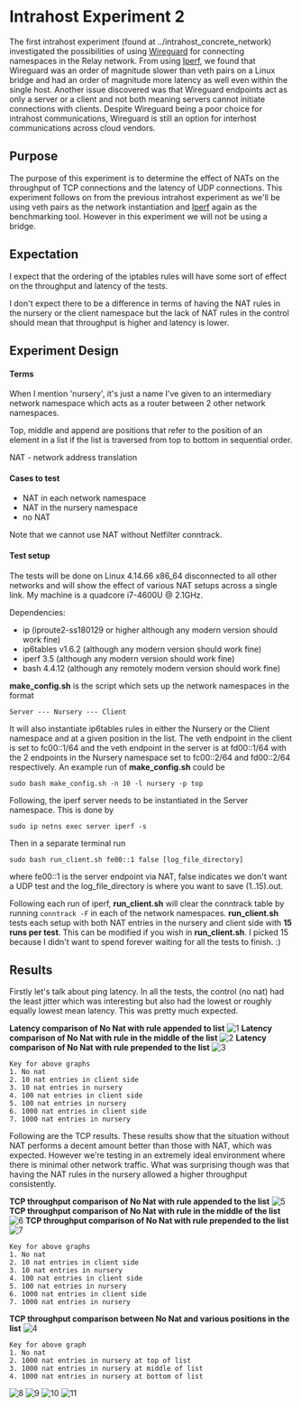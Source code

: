 # Intrahost Experiment 2

The first intrahost experiment (found at ../intrahost_concrete_network)
investigated the possibilities of using [Wireguard](https://www.wireguard.com/)
for connecting namespaces in the Relay network. From using
[Iperf](https://iperf.fr/), we found that Wireguard was an order of magnitude
slower than veth pairs on a Linux bridge and had an order of magnitude more
latency as well even within the single host. Another issue discovered was that
Wireguard endpoints act as only a server or a client and not both meaning
servers cannot initiate connections with clients. Despite Wireguard being a poor
choice for intrahost communications, Wireguard is still an option for interhost
communications across cloud vendors.

## Purpose

The purpose of this experiment is to determine the effect of NATs on the
throughput of TCP connections and the latency of UDP connections. This
experiment follows on from the previous intrahost experiment as we'll be using
veth pairs as the network instantiation and [Iperf](https://iperf.fr/) again as
the benchmarking tool. However in this experiment we will not be using a bridge.

## Expectation

I expect that the ordering of the iptables rules will have some sort of effect
on the throughput and latency of the tests.

I don't expect there to be a difference in terms of having the NAT rules in the
nursery or the client namespace but the lack of NAT rules in the control should
mean that throughput is higher and latency is lower.

## Experiment Design

#### Terms
When I mention 'nursery', it's just a name I've given to an intermediary network
namespace which acts as a router between 2 other network namespaces.

Top, middle and append are positions that refer to the position of an element in
a list if the list is traversed from top to bottom in sequential order.

NAT - network address translation

#### Cases to test

* NAT in each network namespace
* NAT in the nursery namespace
* no NAT

Note that we cannot use NAT without Netfilter conntrack.

#### Test setup

The tests will be done on Linux 4.14.66 x86_64 disconnected to all other
networks and will show the effect of various NAT setups across a single link.
My machine is a quadcore i7-4600U @ 2.1GHz.

Dependencies:
* ip (iproute2-ss180129 or higher although any modern version should work fine)
* ip6tables v1.6.2 (although any modern version should work fine)
* iperf 3.5 (although any modern version should work fine)
* bash 4.4.12 (although any remotely modern version should work fine)

__make_config.sh__ is the script which sets up the network namespaces in the
format
```
Server --- Nursery --- Client
```
It will also instantiate ip6tables rules in either the Nursery or the Client
namespace and at a given position in the list. The veth endpoint in the client
is set to fc00::1/64 and the veth endpoint in the server is at fd00::1/64 with
the 2 endpoints in the Nursery namespace set to fc00::2/64 and fd00::2/64
respectively.
An example run of __make_config.sh__ could be
```
sudo bash make_config.sh -n 10 -l nursery -p top
```

Following, the iperf server needs to be instantiated in the Server namespace.
This is done by
```
sudo ip netns exec server iperf -s
```

Then in a separate terminal run
```
sudo bash run_client.sh fe00::1 false [log_file_directory]
```
where fe00::1 is the server endpoint via NAT, false indicates we don't want a
UDP test and the log_file_directory is where you want to save (1..15).out.

Following each run of iperf, __run_client.sh__ will clear the conntrack table by
running `conntrack -F` in each of the network namespaces. __run_client.sh__
tests each setup with both NAT entries in the nursery and client side with
__15 runs per test__. This can be modified if you wish in __run_client.sh__. I
picked 15 because I didn't want to spend forever waiting for all the tests to
finish. :)

## Results

Firstly let's talk about ping latency. In all the tests, the control (no nat)
had the least jitter which was interesting but also had the lowest or roughly
equally lowest mean latency. This was pretty much expected.

__Latency comparison of No Nat with rule appended to list__
![1](https://web.archive.org/web/20190103053925im_/https://raw.githubusercontent.com/MatrixAI/Relay/master/experiments/intrahost2/graphs/ping_latency_natappend.png)
__Latency comparison of No Nat with rule in the middle of the list__
![2](https://web.archive.org/web/20190103053953im_/https://raw.githubusercontent.com/MatrixAI/Relay/master/experiments/intrahost2/graphs/ping_latency_natmiddle.png)
__Latency comparison of No Nat with rule prepended to the list__
![3](https://web.archive.org/web/20190103054019im_/https://raw.githubusercontent.com/MatrixAI/Relay/master/experiments/intrahost2/graphs/ping_latency_nattop.png)

```
Key for above graphs
1. No nat
2. 10 nat entries in client side
3. 10 nat entries in nursery
4. 100 nat entries in client side
5. 100 nat entries in nursery
6. 1000 nat entries in client side
7. 1000 nat entries in nursery
```

Following are the TCP results.
These results show that the situation without NAT performs a decent amount
better than those with NAT, which was expected. However we're testing in an
extremely ideal environment where there is minimal other network traffic. What
was surprising though was that having the NAT rules in the nursery allowed a
higher throughput consistently.

__TCP throughput comparison of No Nat with rule appended to the list__
![5](https://web.archive.org/web/20190103054113im_/https://raw.githubusercontent.com/MatrixAI/Relay/master/experiments/intrahost2/graphs/tcp_throughput_append_comparison.png)
__TCP throughput comparison of No Nat with rule in the middle of the list__
![6](https://web.archive.org/web/20190103054141im_/https://raw.githubusercontent.com/MatrixAI/Relay/master/experiments/intrahost2/graphs/tcp_throughput_middle_comparison.png)
__TCP throughput comparison of No Nat with rule prepended to the list__
![7](https://web.archive.org/web/20190103054203im_/https://raw.githubusercontent.com/MatrixAI/Relay/master/experiments/intrahost2/graphs/tcp_throughput_top_comparison.png)

```
Key for above graphs
1. No nat
2. 10 nat entries in client side
3. 10 nat entries in nursery
4. 100 nat entries in client side
5. 100 nat entries in nursery
6. 1000 nat entries in client side
7. 1000 nat entries in nursery
```
__TCP throughput comparison between No Nat and various positions in the list__
![4](https://web.archive.org/web/20190103054051im_/https://raw.githubusercontent.com/MatrixAI/Relay/master/experiments/intrahost2/graphs/tcp_nonat_vs_topmiddleappend_nursery_nat1k_comparison.png)

```
Key for above graph
1. No nat
2. 1000 nat entries in nursery at top of list
3. 1000 nat entries in nursery at middle of list
4. 1000 nat entries in nursery at bottom of list
```

![8](https://web.archive.org/web/20190103054224im_/https://raw.githubusercontent.com/MatrixAI/Relay/master/experiments/intrahost2/graphs/udp_nonat_vs_topmiddleappend_nursery_nat1k_comparison.png)
![9](https://web.archive.org/web/20190103054243im_/https://raw.githubusercontent.com/MatrixAI/Relay/master/experiments/intrahost2/graphs/udp_throughput_append_comparison.png)
![10](https://web.archive.org/web/20190103054303im_/https://raw.githubusercontent.com/MatrixAI/Relay/master/experiments/intrahost2/graphs/udp_throughput_middle_comparison.png)
![11](https://web.archive.org/web/20190103054326im_/https://raw.githubusercontent.com/MatrixAI/Relay/master/experiments/intrahost2/graphs/udp_throughput_top_comparison.png)
